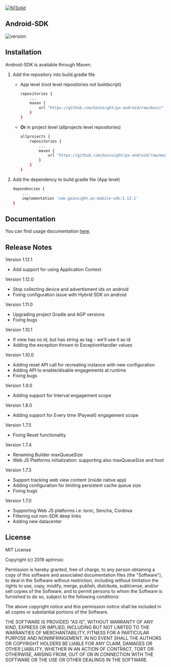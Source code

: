 [![N|Solid](https://app-dev.aptrinsic.com/home/gainsight-px-logo.svg)](https://app.aptrinsic.com)

## Android-SDK

![version](https://img.shields.io/badge/version-1.12.1-green.svg)

## Installation
Android-SDK is available through Maven.

1. Add the repository into build.gradle file
	* App level (root level repositories not buildscript)
		
		```sh
		repositories {
		    ...
		    maven {
		        url "https://github.com/Gainsight/px-android/raw/main/"
		    }
		}
		```
	* **Or** in project level (allprojects level repositories)

		```sh
		allprojects {
		    repositories {
		        ...
		        maven {
			        url "https://github.com/Gainsight/px-android/raw/main/"
			    }
		    }
		}
		```

2. Add the dependency to build.gradle file (App level)

	```sh
	dependencies {
	    ...
	    implementation 'com.gainsight.px:mobile-sdk:1.12.1'
	}
	```
	
## Documentation

You can find usage documentation [here](https://support.gainsight.com/PX/Mobile/Mobile_Platforms).

## Release Notes

Version 1.12.1

* Add support for using Application Context

Version 1.12.0

* Stop collecting device and advertisment ids on android
* Fixing configuration issue with Hybrid SDK on android

Version 1.11.0

* Upgrading project Gradle and AGP versions
* Fixing bugs

Version 1.10.1

* If view has no id, but has string as tag - we'll use it as id
* Adding the exception thrown to ExceptionHandler values

Version 1.10.0

* Adding reset API call for recreating instance with new configuration
* Adding API to enable/disable engagements at runtime
* Fixing bugs

Version 1.9.0

* Adding support for Interval engagement scope

Version 1.8.0

* Adding support for Every time (Paywall) engagement scope

Version 1.7.5

* Fixing Reset functionality

Version 1.7.4

* Renaming Builder maxQueueSize
* Web JS Platforms initialization: supporting also maxQueueSize and host

Version 1.7.3

* Support tracking web view content (inside native app)
* Adding configuration for limiting persistent cache queue size
* Fixing bugs

Version 1.7.0

* Supporting Web JS platforms i.e: Ionic, Sencha, Cordova
* Filtering out non-SDK deep links
* Adding new datacenter

## License

MIT License

Copyright (c) 2019 aptrinsic

Permission is hereby granted, free of charge, to any person obtaining a copy
of this software and associated documentation files (the "Software"), to deal
in the Software without restriction, including without limitation the rights
to use, copy, modify, merge, publish, distribute, sublicense, and/or sell
copies of the Software, and to permit persons to whom the Software is
furnished to do so, subject to the following conditions:

The above copyright notice and this permission notice shall be included in all
copies or substantial portions of the Software.

THE SOFTWARE IS PROVIDED "AS IS", WITHOUT WARRANTY OF ANY KIND, EXPRESS OR
IMPLIED, INCLUDING BUT NOT LIMITED TO THE WARRANTIES OF MERCHANTABILITY,
FITNESS FOR A PARTICULAR PURPOSE AND NONINFRINGEMENT. IN NO EVENT SHALL THE
AUTHORS OR COPYRIGHT HOLDERS BE LIABLE FOR ANY CLAIM, DAMAGES OR OTHER
LIABILITY, WHETHER IN AN ACTION OF CONTRACT, TORT OR OTHERWISE, ARISING FROM,
OUT OF OR IN CONNECTION WITH THE SOFTWARE OR THE USE OR OTHER DEALINGS IN THE
SOFTWARE.
